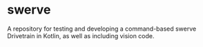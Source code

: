 # swerve
A repository for testing and developing a command-based swerve Drivetrain in Kotlin, as well as including vision code.
